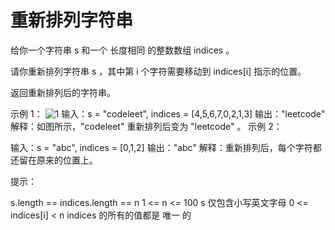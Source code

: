 # 重新排列字符串

给你一个字符串 s 和一个 长度相同 的整数数组 indices 。

请你重新排列字符串 s ，其中第 i 个字符需要移动到 indices[i] 指示的位置。

返回重新排列后的字符串。

示例 1：
![1](https://assets.leetcode-cn.com/aliyun-lc-upload/uploads/2020/07/26/q1.jpg)
输入：s = "codeleet", indices = [4,5,6,7,0,2,1,3]
输出："leetcode"
解释：如图所示，"codeleet" 重新排列后变为 "leetcode" 。
示例 2：

输入：s = "abc", indices = [0,1,2]
输出："abc"
解释：重新排列后，每个字符都还留在原来的位置上。

提示：

s.length == indices.length == n
1 <= n <= 100
s 仅包含小写英文字母
0 <= indices[i] < n
indices 的所有的值都是 唯一 的
